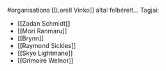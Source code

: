 #organisations 
[[Lorell Vinko]] által felbérelt...
Tagjai:
- [[Zadan Schmidt]]
- [[Mori Ranmaru]]
- [[Brynn]]
- [[Raymond Sickles]]
- [[Skye Lightmane]]
- [[Grimoire Welnor]]